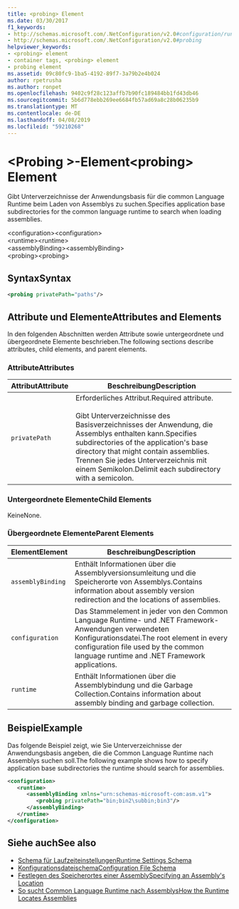 ```yaml
---
title: <probing> Element
ms.date: 03/30/2017
f1_keywords:
- http://schemas.microsoft.com/.NetConfiguration/v2.0#configuration/runtime/assemblyBinding/probing
- http://schemas.microsoft.com/.NetConfiguration/v2.0#probing
helpviewer_keywords:
- <probing> element
- container tags, <probing> element
- probing element
ms.assetid: 09c80fc9-1ba5-4192-89f7-3a79b2e4b024
author: rpetrusha
ms.author: ronpet
ms.openlocfilehash: 9402c9f28c123affb7b90fc189484bb1fd43db46
ms.sourcegitcommit: 5b6d778ebb269ee6684fb57ad69a8c28b06235b9
ms.translationtype: MT
ms.contentlocale: de-DE
ms.lasthandoff: 04/08/2019
ms.locfileid: "59210268"
---
```

# <a name="probing-element"></a><span data-ttu-id="7ca57-102">\<Probing >-Element</span><span class="sxs-lookup"><span data-stu-id="7ca57-102">\<probing> Element</span></span>
<span data-ttu-id="7ca57-103">Gibt Unterverzeichnisse der Anwendungsbasis für die common Language Runtime beim Laden von Assemblys zu suchen.</span><span class="sxs-lookup"><span data-stu-id="7ca57-103">Specifies application base subdirectories for the common language runtime to search when loading assemblies.</span></span>  
  
 <span data-ttu-id="7ca57-104">\<configuration></span><span class="sxs-lookup"><span data-stu-id="7ca57-104">\<configuration></span></span>  
<span data-ttu-id="7ca57-105">\<runtime></span><span class="sxs-lookup"><span data-stu-id="7ca57-105">\<runtime></span></span>  
<span data-ttu-id="7ca57-106">\<assemblyBinding></span><span class="sxs-lookup"><span data-stu-id="7ca57-106">\<assemblyBinding></span></span>  
<span data-ttu-id="7ca57-107">\<probing></span><span class="sxs-lookup"><span data-stu-id="7ca57-107">\<probing></span></span>  
  
## <a name="syntax"></a><span data-ttu-id="7ca57-108">Syntax</span><span class="sxs-lookup"><span data-stu-id="7ca57-108">Syntax</span></span>  
  
```xml  
<probing privatePath="paths"/>  
```  
  
## <a name="attributes-and-elements"></a><span data-ttu-id="7ca57-109">Attribute und Elemente</span><span class="sxs-lookup"><span data-stu-id="7ca57-109">Attributes and Elements</span></span>  
 <span data-ttu-id="7ca57-110">In den folgenden Abschnitten werden Attribute sowie untergeordnete und übergeordnete Elemente beschrieben.</span><span class="sxs-lookup"><span data-stu-id="7ca57-110">The following sections describe attributes, child elements, and parent elements.</span></span>  
  
### <a name="attributes"></a><span data-ttu-id="7ca57-111">Attribute</span><span class="sxs-lookup"><span data-stu-id="7ca57-111">Attributes</span></span>  
  
|<span data-ttu-id="7ca57-112">Attribut</span><span class="sxs-lookup"><span data-stu-id="7ca57-112">Attribute</span></span>|<span data-ttu-id="7ca57-113">Beschreibung</span><span class="sxs-lookup"><span data-stu-id="7ca57-113">Description</span></span>|  
|---------------|-----------------|  
|`privatePath`|<span data-ttu-id="7ca57-114">Erforderliches Attribut.</span><span class="sxs-lookup"><span data-stu-id="7ca57-114">Required attribute.</span></span><br /><br /> <span data-ttu-id="7ca57-115">Gibt Unterverzeichnisse des Basisverzeichnisses der Anwendung, die Assemblys enthalten kann.</span><span class="sxs-lookup"><span data-stu-id="7ca57-115">Specifies subdirectories of the application's base directory that might contain assemblies.</span></span> <span data-ttu-id="7ca57-116">Trennen Sie jedes Unterverzeichnis mit einem Semikolon.</span><span class="sxs-lookup"><span data-stu-id="7ca57-116">Delimit each subdirectory with a semicolon.</span></span>|  
  
### <a name="child-elements"></a><span data-ttu-id="7ca57-117">Untergeordnete Elemente</span><span class="sxs-lookup"><span data-stu-id="7ca57-117">Child Elements</span></span>  
 <span data-ttu-id="7ca57-118">Keine</span><span class="sxs-lookup"><span data-stu-id="7ca57-118">None.</span></span>  
  
### <a name="parent-elements"></a><span data-ttu-id="7ca57-119">Übergeordnete Elemente</span><span class="sxs-lookup"><span data-stu-id="7ca57-119">Parent Elements</span></span>  
  
|<span data-ttu-id="7ca57-120">Element</span><span class="sxs-lookup"><span data-stu-id="7ca57-120">Element</span></span>|<span data-ttu-id="7ca57-121">Beschreibung</span><span class="sxs-lookup"><span data-stu-id="7ca57-121">Description</span></span>|  
|-------------|-----------------|  
|`assemblyBinding`|<span data-ttu-id="7ca57-122">Enthält Informationen über die Assemblyversionsumleitung und die Speicherorte von Assemblys.</span><span class="sxs-lookup"><span data-stu-id="7ca57-122">Contains information about assembly version redirection and the locations of assemblies.</span></span>|  
|`configuration`|<span data-ttu-id="7ca57-123">Das Stammelement in jeder von den Common Language Runtime- und .NET Framework-Anwendungen verwendeten Konfigurationsdatei.</span><span class="sxs-lookup"><span data-stu-id="7ca57-123">The root element in every configuration file used by the common language runtime and .NET Framework applications.</span></span>|  
|`runtime`|<span data-ttu-id="7ca57-124">Enthält Informationen über die Assemblybindung und die Garbage Collection.</span><span class="sxs-lookup"><span data-stu-id="7ca57-124">Contains information about assembly binding and garbage collection.</span></span>|  
  
## <a name="example"></a><span data-ttu-id="7ca57-125">Beispiel</span><span class="sxs-lookup"><span data-stu-id="7ca57-125">Example</span></span>  
 <span data-ttu-id="7ca57-126">Das folgende Beispiel zeigt, wie Sie Unterverzeichnisse der Anwendungsbasis angeben, die die Common Language Runtime nach Assemblys suchen soll.</span><span class="sxs-lookup"><span data-stu-id="7ca57-126">The following example shows how to specify application base subdirectories the runtime should search for assemblies.</span></span>  
  
```xml  
<configuration>  
   <runtime>  
      <assemblyBinding xmlns="urn:schemas-microsoft-com:asm.v1">  
         <probing privatePath="bin;bin2\subbin;bin3"/>  
      </assemblyBinding>  
   </runtime>  
</configuration>  
```  
  
## <a name="see-also"></a><span data-ttu-id="7ca57-127">Siehe auch</span><span class="sxs-lookup"><span data-stu-id="7ca57-127">See also</span></span>

- [<span data-ttu-id="7ca57-128">Schema für Laufzeiteinstellungen</span><span class="sxs-lookup"><span data-stu-id="7ca57-128">Runtime Settings Schema</span></span>](../../../../../docs/framework/configure-apps/file-schema/runtime/index.md)
- [<span data-ttu-id="7ca57-129">Konfigurationsdateischema</span><span class="sxs-lookup"><span data-stu-id="7ca57-129">Configuration File Schema</span></span>](../../../../../docs/framework/configure-apps/file-schema/index.md)
- [<span data-ttu-id="7ca57-130">Festlegen des Speicherortes einer Assembly</span><span class="sxs-lookup"><span data-stu-id="7ca57-130">Specifying an Assembly's Location</span></span>](../../../../../docs/framework/configure-apps/specify-assembly-location.md)
- [<span data-ttu-id="7ca57-131">So sucht Common Language Runtime nach Assemblys</span><span class="sxs-lookup"><span data-stu-id="7ca57-131">How the Runtime Locates Assemblies</span></span>](../../../../../docs/framework/deployment/how-the-runtime-locates-assemblies.md)
